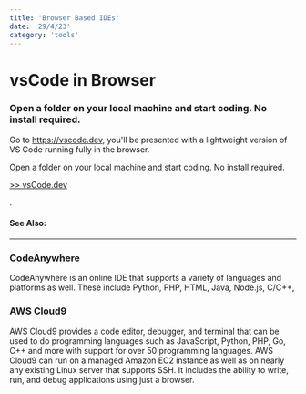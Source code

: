 ```yaml
---
title: 'Browser Based IDEs'
date: '29/4/23'
category: 'tools'
---
```


# vsCode in Browser
###  Open a folder on your local machine and start coding. No install required.

Go to https://vscode.dev, you'll be presented with a lightweight version of VS Code running fully in the browser. 

Open a folder on your local machine and start coding.
No install required.

[>> vsCode.dev](http://vsCode.dev)

  .

#### See Also:
---
### CodeAnywhere
CodeAnywhere is an online IDE that supports a variety of languages and platforms as well. These include Python, PHP, HTML, Java, Node.js, C/C++,


### AWS Cloud9
AWS Cloud9 provides a code editor, debugger, and terminal that can be used to do programming languages such as JavaScript, Python, PHP, Go, C++ and more with support for over 50 programming languages. AWS Cloud9 can run on a managed Amazon EC2 instance as well as on nearly any existing Linux server that supports SSH. It includes the ability to write, run, and debug applications using just a browser.